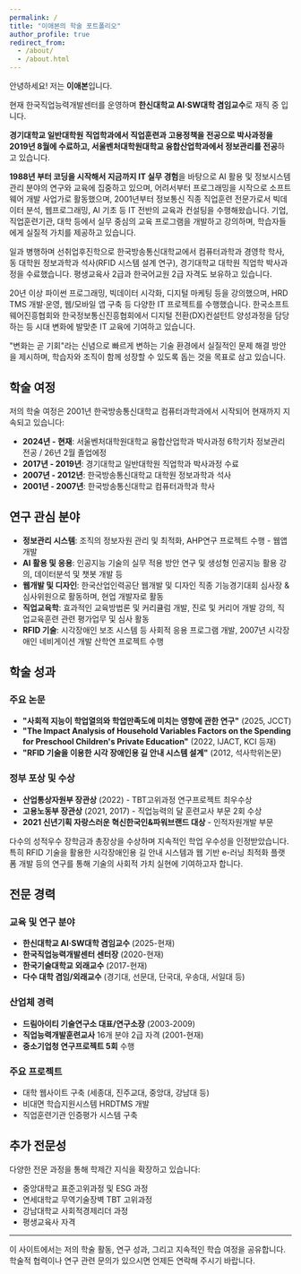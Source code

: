```yaml
---
permalink: /
title: "이애본의 학술 포트폴리오"
author_profile: true
redirect_from: 
  - /about/
  - /about.html
---
```


안녕하세요! 저는 **이애본**입니다.

현재 한국직업능력개발센터를 운영하며 **한신대학교 AI·SW대학 겸임교수**로 재직 중 입니다. 
 
**경기대학교 일반대학원 직업학과에서 직업훈련과 고용정책을 전공으로 박사과정을 2019년 8월에 수료하고, 서울벤처대학원대학교 융합산업학과에서 정보관리를 전공**하고 있습니다. 
  
**1988년 부터 코딩을 시작해서 지금까지 IT 실무 경험**을 바탕으로 AI 활용 및 정보시스템 관리 분야의 연구와 교육에 집중하고 있으며, 어려서부터 프로그래밍을 시작으로 소프트웨어 개발 사업가로 활동했으며, 2001년부터 정보통신 직종 직업훈련 전문가로서 빅데이터 분석, 웹프로그래밍, AI 기초 등 IT 전반의 교육과 컨설팅을 수행해왔습니다. 기업, 직업훈련기관, 대학 등에서 실무 중심의 교육 프로그램을 개발하고 강의하며, 학습자들에게 실질적 가치를 제공하고 있습니다.

일과 병행하며 선취업후진학으로 한국방송통신대학교에서 컴퓨터과학과 경영학 학사, 동 대학원 정보과학과 석사(RFID 시스템 설계 연구), 경기대학교 대학원 직업학 박사과정을 수료했습니다. 평생교육사 2급과 한국어교원 2급 자격도 보유하고 있습니다.       

20년 이상 파이썬 프로그래밍, 빅데이터 시각화, 디지털 마케팅 등을 강의했으며, HRD TMS 개발·운영, 웹/모바일 앱 구축 등 다양한 IT 프로젝트를 수행했습니다. 한국소프트웨어진흥협회와 한국정보통신진흥협회에서 디지털 전환(DX)컨설턴트 양성과정을 담당하는 등 시대 변화에 발맞춘 IT 교육에 기여하고 있습니다.

"변화는 곧 기회"라는 신념으로 빠르게 변하는 기술 환경에서 실질적인 문제 해결 방안을 제시하며, 학습자와 조직이 함께 성장할 수 있도록 돕는 것을 목표로 삼고 있습니다.

## 학술 여정

저의 학술 여정은 2001년 한국방송통신대학교 컴퓨터과학과에서 시작되어 현재까지 지속되고 있습니다:

- **2024년 - 현재**: 서울벤처대학원대학교 융합산업학과 박사과정 6학기차 정보관리전공 / 26년 2월 졸업에정
- **2017년 - 2019년**: 경기대학교 일반대학원 직업학과 박사과정 수료
- **2007년 - 2012년**: 한국방송통신대학교 대학원 정보과학과 석사
- **2001년 - 2007년**: 한국방송통신대학교 컴퓨터과학과 학사

## 연구 관심 분야

- **정보관리 시스템**: 조직의 정보자원 관리 및 최적화, AHP연구 프로젝트 수행 - 웹앱 개발
- **AI 활용 및 응용**: 인공지능 기술의 실무 적용 방안 연구 및 생성형 인공지능 활용 강의, 데이터분석 및 챗봇 개발 등
- **웹개발 및 디자인**: 한국산업인력공단 웹개발 및 디자인 직종 기능경기대회 심사장 & 심사위원으로 활동하며, 현업 개발자로 활동
- **직업교육학**: 효과적인 교육방법론 및 커리큘럼 개발, 진로 및 커리어 개발 강의, 직업교육훈련 관련 평가업무 및 심사 활동
- **RFID 기술**: 시각장애인 보조 시스템 등 사회적 응용 프로그램 개발, 2007년 시각장애인 네비게이션 개발 산학연 프로젝트 수행

## 학술 성과

### 주요 논문
- **"사회적 지능이 학업열의와 학업만족도에 미치는 영향에 관한 연구"** (2025, JCCT)
- **"The Impact Analysis of Household Variables Factors on the Spending for Preschool Children's Private Education"** (2022, IJACT, KCI 등재)
- **"RFID 기술을 이용한 시각 장애인용 길 안내 시스템 설계"** (2012, 석사학위논문)

### 정부 포상 및 수상
- **산업통상자원부 장관상** (2022) - TBT고위과정 연구프로젝트 최우수상
- **고용노동부 장관상** (2021, 2017) - 직업능력의 달 훈련교사 부문 2회 수상
- **2021 신년기획 자랑스러운 혁신한국인&파워브랜드 대상** - 인적자원개발 부문

다수의 성적우수 장학금과 총장상을 수상하며 지속적인 학업 우수성을 인정받았습니다. 특히 RFID 기술을 활용한 시각장애인용 길 안내 시스템과 웹 기반 e-러닝 최적화 플랫폼 개발 등의 연구를 통해 기술의 사회적 가치 실현에 기여하고자 합니다.

## 전문 경력

### 교육 및 연구 분야
- **한신대학교 AI·SW대학 겸임교수** (2025-현재)
- **한국직업능력개발센터 센터장** (2020-현재)
- **한국기술대학교 외래교수** (2017-현재)
- **다수 대학 겸임/외래교수** (경기대, 선문대, 단국대, 우송대, 서일대 등)

### 산업체 경력
- **드림아이티 기술연구소 대표/연구소장** (2003-2009)
- **직업능력개발훈련교사** 16개 분야 2급 자격 (2001-현재)
- **중소기업청 연구프로젝트 5회** 수행

### 주요 프로젝트
- 대학 웹사이트 구축 (세종대, 진주교대, 중앙대, 강남대 등)
- 비대면 학습지원시스템 HRDTMS 개발
- 직업훈련기관 인증평가 시스템 구축

## 추가 전문성

다양한 전문 과정을 통해 학제간 지식을 확장하고 있습니다:
- 중앙대학교 표준고위과정 및 ESG 과정
- 연세대학교 무역기술장벽 TBT 고위과정  
- 강남대학교 사회적경제리더 과정
- 평생교육사 자격

---

이 사이트에서는 저의 학술 활동, 연구 성과, 그리고 지속적인 학습 여정을 공유합니다. 학술적 협력이나 연구 관련 문의가 있으시면 언제든 연락해 주시기 바랍니다.
